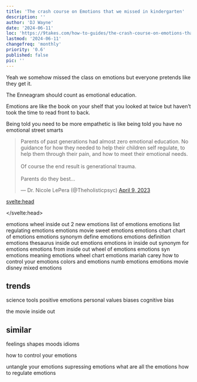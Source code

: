 ```yaml
---
title: 'The crash course on Emotions that we missed in kindergarten'
description: ''
author: 'DJ Wayne'
date: '2024-06-11'
loc: 'https://9takes.com/how-to-guides/the-crash-course-on-emotions-that-we-missed-in-kindergarden'
lastmod: '2024-06-11'
changefreq: 'monthly'
priority: '0.6'
published: false
pic: ''
---
```


<!-- conflict styles in relationships
conflict synonym
internal and external conflict
 -->

<script>
	import  PopCard  from "$lib/components/atoms/PopCard.svelte";
</script>

<p class="firstLetter">Yeah we somehow missed the class on emotions but everyone pretends like they get it.</p>

The Enneagram should count as emotional education.

Emotions are like the book on your shelf that you looked at twice but haven’t took the time to read front to back.

Being told you need to be more empathetic is like being told you have no emotional street smarts

<blockquote class="twitter-tweet"><p lang="en" dir="ltr">Parents of past generations had almost zero emotional education. No guidance for how they needed to help their children self regulate, to help them through their pain, and how to meet their emotional needs. <br><br>Of course the end result is generational trauma. <br><br>Parents do they best…</p>&mdash; Dr. Nicole LePera (@Theholisticpsyc) <a href="https://twitter.com/Theholisticpsyc/status/1644983048897720322?ref_src=twsrc%5Etfw">April 9, 2023</a></blockquote>

<!-- https://x.com/Theholisticpsyc/status/1644983048897720322 -->

<svelte:head>

<script async src="https://platform.twitter.com/widgets.js" charset="utf-8"></script>

</svelte:head>

emotions wheel
inside out 2 new emotions
list of emotions
emotions list
regulating emotions
emotions movie
sweet emotions
emotions chart
chart of emotions
emotions synonym
define emotions
emotions definition
emotions thesaurus
inside out emotions
emotions in inside out
synonym for emotions
emotions from inside out
wheel of emotions
emotions syn
emotions meaning
emotions wheel chart
emotions mariah carey
how to control your emotions
colors and emotions
numb emotions
emotions movie disney
mixed emotions

## trends

science tools
positive emotions
personal values
biases
cognitive bias

the movie inside out

## similar

feelings
shapes
moods
idioms

how to control your emotions

untangle your emotions
supressing emotions
what are all the emotions
how to regulate emotions
